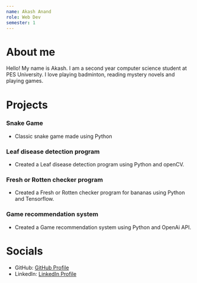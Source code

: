 ```yaml
---
name: Akash Anand
role: Web Dev
semester: 1
---
```


# About me

Hello!
My name is Akash. I am a second year computer science student at PES University.
I love playing badminton, reading mystery novels and playing games.


# Projects

### **Snake Game**
- Classic snake game made using Python

### **Leaf disease detection program**
- Created a Leaf disease detection program using Python and openCV.

### **Fresh or Rotten checker program**
- Created a Fresh or Rotten checker program for bananas using Python and Tensorflow.

### **Game recommendation system**
- Created a Game recommendation system using Python and OpenAi API.


# Socials

- GitHub: [GitHub Profile](https://github.com/GX-47)
- LinkedIn: [LinkedIn Profile](https://www.linkedin.com/in/akash-anand-192265262/)